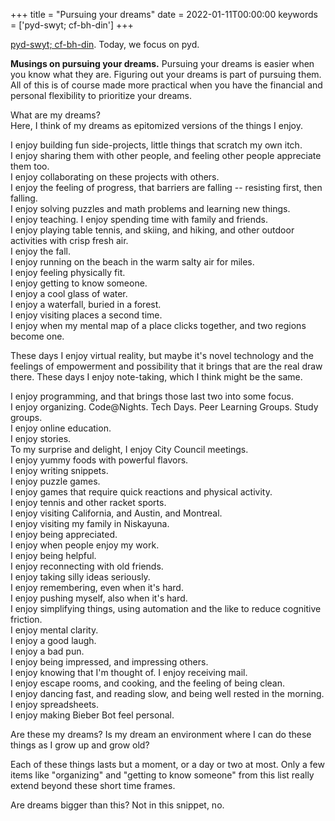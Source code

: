 +++
title = "Pursuing your dreams"
date = 2022-01-11T00:00:00
keywords = ['pyd-swyt; cf-bh-din']
+++

[pyd-swyt; cf-bh-din](/snippets/2020-01-02-pyd-swyt-cf-bh-din/). Today, we focus on pyd.

**Musings on pursuing your dreams.**
Pursuing your dreams is easier when you know what they are.
Figuring out your dreams is part of pursuing them.
All of this is of course made more practical when you have the financial and personal flexibility to prioritize your dreams.

What are my dreams?<br/>
Here, I think of my dreams as epitomized versions of the things I enjoy.

I enjoy building fun side-projects, little things that scratch my own itch.<br/>
I enjoy sharing them with other people, and feeling other people appreciate them too.<br/>
I enjoy collaborating on these projects with others.<br/>
I enjoy the feeling of progress, that barriers are falling -- resisting first, then falling.<br/>
I enjoy solving puzzles and math problems and learning new things.<br/>
I enjoy teaching. I enjoy spending time with family and friends.<br/>
I enjoy playing table tennis, and skiing, and hiking, and other outdoor activities with crisp fresh air.<br/>
I enjoy the fall.<br/>
I enjoy running on the beach in the warm salty air for miles.<br/>
I enjoy feeling physically fit.<br/>
I enjoy getting to know someone.<br/>
I enjoy a cool glass of water.<br/>
I enjoy a waterfall, buried in a forest.<br/>
I enjoy visiting places a second time.<br/>
I enjoy when my mental map of a place clicks together, and two regions become one.<br/>

These days I enjoy virtual reality, but maybe it's novel technology and the feelings of empowerment and possibility that it brings that are the real draw there.
These days I enjoy note-taking, which I think might be the same.<br/>

I enjoy programming, and that brings those last two into some focus.<br/>
I enjoy organizing. Code@Nights. Tech Days. Peer Learning Groups. Study groups.<br/>
I enjoy online education.<br/>
I enjoy stories.<br/>
To my surprise and delight, I enjoy City Council meetings.<br/>
I enjoy yummy foods with powerful flavors.<br/>
I enjoy writing snippets.<br/>
I enjoy puzzle games.<br/>
I enjoy games that require quick reactions and physical activity.<br/>
I enjoy tennis and other racket sports.<br/>
I enjoy visiting California, and Austin, and Montreal.<br/>
I enjoy visiting my family in Niskayuna.<br/>
I enjoy being appreciated.<br/>
I enjoy when people enjoy my work.<br/>
I enjoy being helpful.<br/>
I enjoy reconnecting with old friends.<br/>
I enjoy taking silly ideas seriously.<br/>
I enjoy remembering, even when it's hard.<br/>
I enjoy pushing myself, also when it's hard.<br/>
I enjoy simplifying things, using automation and the like to reduce cognitive friction.<br/>
I enjoy mental clarity.<br/>
I enjoy a good laugh.<br/>
I enjoy a bad pun.<br/>
I enjoy being impressed, and impressing others.<br/>
I enjoy knowing that I'm thought of. I enjoy receiving mail.<br/>
I enjoy escape rooms, and cooking, and the feeling of being clean.<br/>
I enjoy dancing fast, and reading slow, and being well rested in the morning.<br/>
I enjoy spreadsheets.<br/>
I enjoy making Bieber Bot feel personal.<br/>

Are these my dreams? Is my dream an environment where I can do these things as I grow up and grow old?

Each of these things lasts but a moment, or a day or two at most.
Only a few items like "organizing" and "getting to know someone" from this list really extend beyond these short time frames.

Are dreams bigger than this?
Not in this snippet, no.
